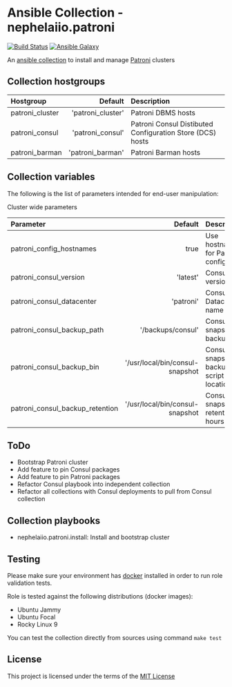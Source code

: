 # Ansible Collection - nephelaiio.patroni

[![Build Status](https://github.com/nephelaiio/ansible-collection-patroni/actions/workflows/molecule.yml/badge.svg)](https://github.com/nephelaiio/ansible-collection-patroni/actions/wofklows/molecule.yml)
[![Ansible Galaxy](http://img.shields.io/badge/ansible--galaxy-nephelaiio.patroni-blue.svg)](https://galaxy.ansible.com/ui/repo/published/nephelaiio/patroni/)

An [ansible collection](https://galaxy.ansible.com/ui/repo/published/nephelaiio/patroni/) to install and manage [Patroni](https://patroni.readthedocs.io/en/latest/README.html) clusters

## Collection hostgroups

| Hostgroup       |           Default | Description                                               |
|:----------------|------------------:|:----------------------------------------------------------|
| patroni_cluster | 'patroni_cluster' | Patroni DBMS hosts                                        |
| patroni_consul  |  'patroni_consul' | Patroni Consul Distibuted Configuration Store (DCS) hosts |
| patroni_barman  |  'patroni_barman' | Patroni Barman hosts                                      |

## Collection variables

The following is the list of parameters intended for end-user manipulation: 

Cluster wide parameters

| Parameter                       |                         Default | Description                             | Required |
|:--------------------------------|--------------------------------:|:----------------------------------------|:---------|
| patroni_config_hostnames        |                            true | Use hostnames for Patroni configuration | false    |
| patroni_consul_version          |                        'latest' | Consul version                          | false    |
| patroni_consul_datacenter       |                       'patroni' | Consul Datacenter name                  | false    |
| patroni_consul_backup_path      |               '/backups/consul' | Consul snapshot backup path             | false    |
| patroni_consul_backup_bin       | '/usr/local/bin/consul-snapshot | Consul snapshot backup script location  | false    |
| patroni_consul_backup_retention | '/usr/local/bin/consul-snapshot | Consul snapshot retention in hours      | 24       |


## ToDo
* Bootstrap Patroni cluster
* Add feature to pin Consul packages
* Add feature to pin Patroni packages
* Refactor Consul playbook into independent collection
* Refactor all collections with Consul deployments to pull from Consul collection

## Collection playbooks

* nephelaiio.patroni.install: Install and bootstrap cluster

## Testing

Please make sure your environment has [docker](https://www.docker.com) installed in order to run role validation tests.

Role is tested against the following distributions (docker images):

  * Ubuntu Jammy
  * Ubuntu Focal
  * Rocky Linux 9

You can test the collection directly from sources using command `make test`

## License

This project is licensed under the terms of the [MIT License](/LICENSE)

